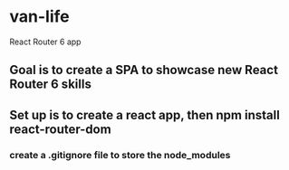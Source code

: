 # van-life
React Router 6 app
## Goal is to create a SPA to showcase new React Router 6 skills

## Set up is to create a react app, then npm install react-router-dom
### create a .gitignore file to store the node_modules
